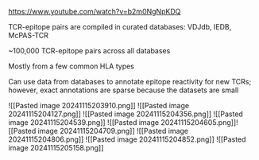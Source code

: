 https://www.youtube.com/watch?v=b2m0NgNpKDQ

TCR-epitope pairs are compiled in curated databases: VDJdb, IEDB, McPAS-TCR

~100,000 TCR-epitope pairs across all databases

Mostly from a few common HLA types

Can use data from databases to annotate epitope reactivity for new TCRs; however, exact annotations are sparse because the datasets are small

![[Pasted image 20241115203910.png]]
![[Pasted image 20241115204127.png]]
![[Pasted image 20241115204356.png]]
![[Pasted image 20241115204539.png]]
![[Pasted image 20241115204605.png]]![[Pasted image 20241115204709.png]]
![[Pasted image 20241115204806.png]]
![[Pasted image 20241115204852.png]]
![[Pasted image 20241115205158.png]]